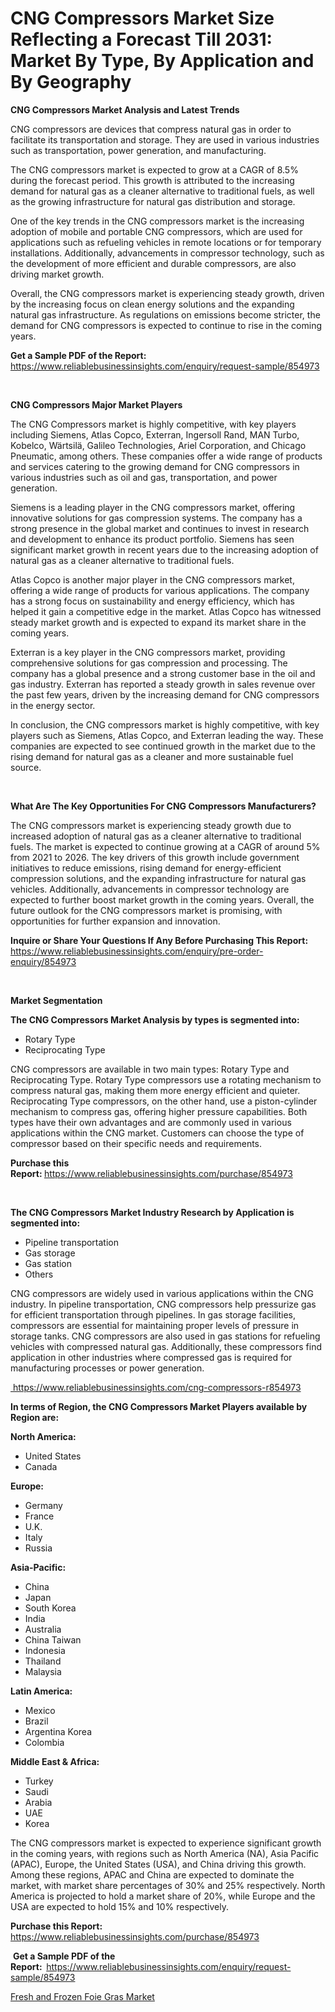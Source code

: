 <p><h1>CNG Compressors Market Size Reflecting a Forecast Till 2031: Market By Type, By Application and By Geography</h1></p><p><strong>CNG Compressors Market Analysis and Latest Trends</strong></p>
<p><p>CNG compressors are devices that compress natural gas in order to facilitate its transportation and storage. They are used in various industries such as transportation, power generation, and manufacturing.</p><p>The CNG compressors market is expected to grow at a CAGR of 8.5% during the forecast period. This growth is attributed to the increasing demand for natural gas as a cleaner alternative to traditional fuels, as well as the growing infrastructure for natural gas distribution and storage.</p><p>One of the key trends in the CNG compressors market is the increasing adoption of mobile and portable CNG compressors, which are used for applications such as refueling vehicles in remote locations or for temporary installations. Additionally, advancements in compressor technology, such as the development of more efficient and durable compressors, are also driving market growth.</p><p>Overall, the CNG compressors market is experiencing steady growth, driven by the increasing focus on clean energy solutions and the expanding natural gas infrastructure. As regulations on emissions become stricter, the demand for CNG compressors is expected to continue to rise in the coming years.</p></p>
<p><strong>Get a Sample PDF of the Report:&nbsp;</strong> <a href="https://www.reliablebusinessinsights.com/enquiry/request-sample/854973">https://www.reliablebusinessinsights.com/enquiry/request-sample/854973</a></p>
<p>&nbsp;</p>
<p><strong>CNG Compressors Major Market Players</strong></p>
<p><p>The CNG Compressors market is highly competitive, with key players including Siemens, Atlas Copco, Exterran, Ingersoll Rand, MAN Turbo, Kobelco, Wärtsilä, Galileo Technologies, Ariel Corporation, and Chicago Pneumatic, among others. These companies offer a wide range of products and services catering to the growing demand for CNG compressors in various industries such as oil and gas, transportation, and power generation.</p><p>Siemens is a leading player in the CNG compressors market, offering innovative solutions for gas compression systems. The company has a strong presence in the global market and continues to invest in research and development to enhance its product portfolio. Siemens has seen significant market growth in recent years due to the increasing adoption of natural gas as a cleaner alternative to traditional fuels.</p><p>Atlas Copco is another major player in the CNG compressors market, offering a wide range of products for various applications. The company has a strong focus on sustainability and energy efficiency, which has helped it gain a competitive edge in the market. Atlas Copco has witnessed steady market growth and is expected to expand its market share in the coming years.</p><p>Exterran is a key player in the CNG compressors market, providing comprehensive solutions for gas compression and processing. The company has a global presence and a strong customer base in the oil and gas industry. Exterran has reported a steady growth in sales revenue over the past few years, driven by the increasing demand for CNG compressors in the energy sector.</p><p>In conclusion, the CNG compressors market is highly competitive, with key players such as Siemens, Atlas Copco, and Exterran leading the way. These companies are expected to see continued growth in the market due to the rising demand for natural gas as a cleaner and more sustainable fuel source.</p></p>
<p>&nbsp;</p>
<p><strong>What Are The Key Opportunities For CNG Compressors Manufacturers?</strong></p>
<p><p>The CNG compressors market is experiencing steady growth due to increased adoption of natural gas as a cleaner alternative to traditional fuels. The market is expected to continue growing at a CAGR of around 5% from 2021 to 2026. The key drivers of this growth include government initiatives to reduce emissions, rising demand for energy-efficient compression solutions, and the expanding infrastructure for natural gas vehicles. Additionally, advancements in compressor technology are expected to further boost market growth in the coming years. Overall, the future outlook for the CNG compressors market is promising, with opportunities for further expansion and innovation.</p></p>
<p><strong>Inquire or Share Your Questions If Any Before Purchasing This Report:</strong> <a href="https://www.reliablebusinessinsights.com/enquiry/pre-order-enquiry/854973">https://www.reliablebusinessinsights.com/enquiry/pre-order-enquiry/854973</a></p>
<p>&nbsp;</p>
<p><strong>Market Segmentation</strong></p>
<p><strong>The CNG Compressors Market Analysis by types is segmented into:</strong></p>
<p><ul><li>Rotary Type</li><li>Reciprocating Type</li></ul></p>
<p><p>CNG compressors are available in two main types: Rotary Type and Reciprocating Type. Rotary Type compressors use a rotating mechanism to compress natural gas, making them more energy efficient and quieter. Reciprocating Type compressors, on the other hand, use a piston-cylinder mechanism to compress gas, offering higher pressure capabilities. Both types have their own advantages and are commonly used in various applications within the CNG market. Customers can choose the type of compressor based on their specific needs and requirements.</p></p>
<p><strong>Purchase this Report:&nbsp;</strong><a href="https://www.reliablebusinessinsights.com/purchase/854973">https://www.reliablebusinessinsights.com/purchase/854973</a></p>
<p>&nbsp;</p>
<p><strong>The CNG Compressors Market Industry Research by Application is segmented into:</strong></p>
<p><ul><li>Pipeline transportation</li><li>Gas storage</li><li>Gas station</li><li>Others</li></ul></p>
<p><p>CNG compressors are widely used in various applications within the CNG industry. In pipeline transportation, CNG compressors help pressurize gas for efficient transportation through pipelines. In gas storage facilities, compressors are essential for maintaining proper levels of pressure in storage tanks. CNG compressors are also used in gas stations for refueling vehicles with compressed natural gas. Additionally, these compressors find application in other industries where compressed gas is required for manufacturing processes or power generation.</p></p>
<p><a href="https://www.reliablebusinessinsights.com/cng-compressors-r854973">&nbsp;https://www.reliablebusinessinsights.com/cng-compressors-r854973</a></p>
<p><strong>In terms of Region, the CNG Compressors Market Players available by Region are:</strong></p>
<p>
    <p> <strong> North America: </strong>
        <ul>
            <li>United States</li>
            <li>Canada</li>
        </ul>
        </p> 
    <p> <strong> Europe: </strong>
        <ul>
            <li>Germany</li>
            <li>France</li>
            <li>U.K.</li>
            <li>Italy</li>
            <li>Russia</li>
        </ul>
        </p> 
    <p> <strong> Asia-Pacific: </strong>
        <ul>
            <li>China</li>
            <li>Japan</li>
            <li>South Korea</li>
            <li>India</li>
            <li>Australia</li>
            <li>China Taiwan</li>
            <li>Indonesia</li>
            <li>Thailand</li>
            <li>Malaysia</li>
        </ul>
        </p> 
    <p> <strong> Latin America: </strong>
        <ul>
            <li>Mexico</li>
            <li>Brazil</li>
            <li>Argentina Korea</li>
            <li>Colombia</li>
        </ul>
        </p> 
    <p> <strong> Middle East & Africa: </strong>
        <ul>
            <li>Turkey</li>
            <li>Saudi</li>
            <li>Arabia</li>
            <li>UAE</li>
            <li>Korea</li>
        </ul>
    </p>
    </p>
<p><p>The CNG compressors market is expected to experience significant growth in the coming years, with regions such as North America (NA), Asia Pacific (APAC), Europe, the United States (USA), and China driving this growth. Among these regions, APAC and China are expected to dominate the market, with market share percentages of 30% and 25% respectively. North America is projected to hold a market share of 20%, while Europe and the USA are expected to hold 15% and 10% respectively.</p></p>
<p><strong>Purchase this Report: </strong><a href="https://www.reliablebusinessinsights.com/purchase/854973">https://www.reliablebusinessinsights.com/purchase/854973</a></p>
<p>&nbsp;<strong>Get a Sample PDF of the Report:&nbsp;&nbsp;</strong><a href="https://www.reliablebusinessinsights.com/enquiry/request-sample/854973">https://www.reliablebusinessinsights.com/enquiry/request-sample/854973</a></p>
<p><strong></strong></p>
<p><p><a href="https://github.com/rionkhanvai01/Market-Research-Report-List-1/blob/main/fresh-and-frozen-foie-gras-market.md">Fresh and Frozen Foie Gras Market</a></p></p>